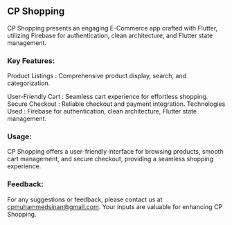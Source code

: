 ## CP Shopping

CP Shopping presents an engaging E-Commerce app crafted with Flutter, utilizing Firebase for authentication, clean architecture, and Flutter state management. 

### Key Features:

Product Listings :
Comprehensive product display, search, and categorization.

User-Friendly Cart : 
Seamless cart experience for effortless shopping.
Secure Checkout :
Reliable checkout and payment integration.
Technologies Used : 
Firebase for authentication, clean architecture, Flutter state management.

### Usage:
CP Shopping offers a user-friendly interface for browsing products, smooth cart management, and secure checkout, providing a seamless shopping experience.

### Feedback:
For any suggestions or feedback, please contact us at cpmuhammedsinan@gmail.com. Your inputs are valuable for enhancing CP Shopping.
